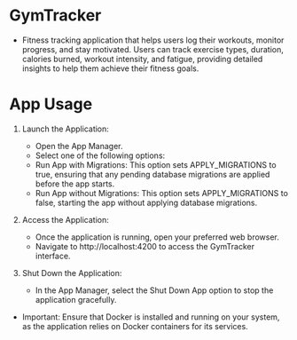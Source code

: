 # GymTracker
- Fitness tracking application that helps users log their workouts, monitor progress, and stay motivated. Users can track exercise types, duration, calories burned, workout intensity, and fatigue, providing detailed insights to help them achieve their fitness goals.

# App Usage
1. Launch the Application:
	- Open the App Manager.
	- Select one of the following options:
	- Run App with Migrations: This option sets APPLY_MIGRATIONS to true, ensuring that any pending database migrations are applied before the app starts.
	- Run App without Migrations: This option sets APPLY_MIGRATIONS to false, starting the app without applying database migrations.

2. Access the Application:
	- Once the application is running, open your preferred web browser.
	- Navigate to http://localhost:4200 to access the GymTracker interface.

3. Shut Down the Application:
	- In the App Manager, select the Shut Down App option to stop the application gracefully.

- Important: Ensure that Docker is installed and running on your system, as the application relies on Docker containers for its services.